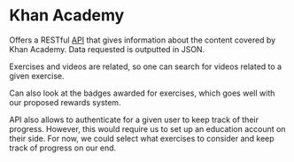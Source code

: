 # Khan Academy
Offers a RESTful [API](https://github.com/Khan/khan-api/wiki/Khan-Academy-API) that gives information about the content covered by Khan Academy. Data requested is outputted in JSON.

Exercises and videos are related, so one can search for videos related to a given exercise.

Can also look at the badges awarded for exercises, which goes well with our proposed rewards system.

API also allows to authenticate for a given user to keep track of their progress. However, this would require us to set up an education account on their side. For now, we could select what exercises to consider and keep track of progress on our end.
